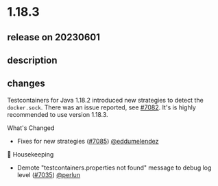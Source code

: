 # 1.18.3

## release on 20230601

## description

## changes

Testcontainers for Java 1.18.2 introduced new strategies to detect the <code>docker.sock</code>. There was an issue reported, see <a class="issue-link js-issue-link" data-error-text="Failed to load title" data-id="1733052536" data-permission-text="Title is private" data-url="https://github.com/testcontainers/testcontainers-java/issues/7082" data-hovercard-type="issue" data-hovercard-url="/testcontainers/testcontainers-java/issues/7082/hovercard" href="https://github.com/testcontainers/testcontainers-java/issues/7082">#7082</a>. It's is highly recommended to use version 1.18.3.

What's Changed

* Fixes for new strategies (<a class="issue-link js-issue-link" data-error-text="Failed to load title" data-id="1734241941" data-permission-text="Title is private" data-url="https://github.com/testcontainers/testcontainers-java/issues/7085" data-hovercard-type="pull_request" data-hovercard-url="/testcontainers/testcontainers-java/pull/7085/hovercard" href="https://github.com/testcontainers/testcontainers-java/pull/7085">#7085</a>) <a class="user-mention notranslate" data-hovercard-type="user" data-hovercard-url="/users/eddumelendez/hovercard" data-octo-click="hovercard-link-click" data-octo-dimensions="link_type:self" href="https://github.com/eddumelendez">@eddumelendez</a>

🧹 Housekeeping

* Demote "testcontainers.properties not found" message to debug log level (<a class="issue-link js-issue-link" data-error-text="Failed to load title" data-id="1707172417" data-permission-text="Title is private" data-url="https://github.com/testcontainers/testcontainers-java/issues/7035" data-hovercard-type="pull_request" data-hovercard-url="/testcontainers/testcontainers-java/pull/7035/hovercard" href="https://github.com/testcontainers/testcontainers-java/pull/7035">#7035</a>) <a class="user-mention notranslate" data-hovercard-type="user" data-hovercard-url="/users/perlun/hovercard" data-octo-click="hovercard-link-click" data-octo-dimensions="link_type:self" href="https://github.com/perlun">@perlun</a>

